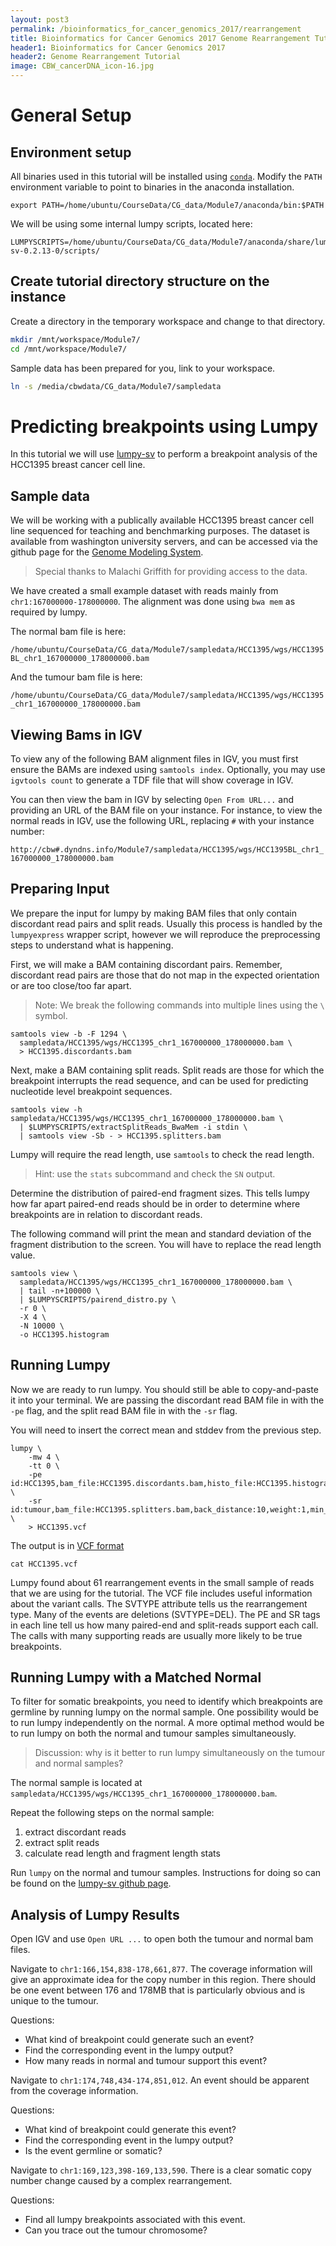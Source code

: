 ```yaml
---
layout: post3
permalink: /bioinformatics_for_cancer_genomics_2017/rearrangement
title: Bioinformatics for Cancer Genomics 2017 Genome Rearrangement Tutorial
header1: Bioinformatics for Cancer Genomics 2017
header2: Genome Rearrangement Tutorial
image: CBW_cancerDNA_icon-16.jpg
---
```


# General Setup

## Environment setup

All binaries used in this tutorial will be installed using [`conda`](https://www.continuum.io/downloads).  Modify the `PATH` environment variable to point to binaries in the anaconda installation.

~~~
export PATH=/home/ubuntu/CourseData/CG_data/Module7/anaconda/bin:$PATH
~~~

We will be using some internal lumpy scripts, located here:

```
LUMPYSCRIPTS=/home/ubuntu/CourseData/CG_data/Module7/anaconda/share/lumpy-sv-0.2.13-0/scripts/
```

## Create tutorial directory structure on the instance

Create a directory in the temporary workspace and change to that directory.

~~~ bash
mkdir /mnt/workspace/Module7/
cd /mnt/workspace/Module7/
~~~

Sample data has been prepared for you, link to your workspace.

~~~ bash
ln -s /media/cbwdata/CG_data/Module7/sampledata
~~~

# Predicting breakpoints using Lumpy

In this tutorial we will use [lumpy-sv](https://github.com/arq5x/lumpy-sv) to perform a breakpoint analysis
of the HCC1395 breast cancer cell line.

## Sample data

We will be working with a publically available HCC1395 breast cancer cell line
sequenced for teaching and benchmarking purposes.  The dataset is available 
from washington university servers, and can be accessed via the github page for the
[Genome Modeling System](https://github.com/genome/gms/wiki/HCC1395-WGS-Exome-RNA-Seq-Data).

> Special thanks to Malachi Griffith for providing access to the data.

We have created a small example dataset with reads mainly from `chr1:167000000-178000000`.  The alignment was done using `bwa mem` as required by lumpy.

The normal bam file is here:

`/home/ubuntu/CourseData/CG_data/Module7/sampledata/HCC1395/wgs/HCC1395BL_chr1_167000000_178000000.bam`

And the tumour bam file is here:

`/home/ubuntu/CourseData/CG_data/Module7/sampledata/HCC1395/wgs/HCC1395_chr1_167000000_178000000.bam`

## Viewing Bams in IGV

To view any of the following BAM alignment files in IGV, you must first ensure the BAMs are indexed using `samtools index`.  Optionally, you may use `igvtools count` to generate a TDF file that will show coverage in IGV.

You can then view the bam in IGV by selecting `Open From URL...` and providing an URL of the BAM file on your instance.  For instance, to view the normal reads in IGV, use the following URL, replacing `#` with your instance number:

`http://cbw#.dyndns.info/Module7/sampledata/HCC1395/wgs/HCC1395BL_chr1_167000000_178000000.bam`

## Preparing Input

We prepare the input for lumpy by making BAM files that only contain discordant read pairs and split reads.  Usually this process is handled by the `lumpyexpress` wrapper script, however we will reproduce the preprocessing steps to understand what is happening.

First, we will make a BAM containing discordant pairs. Remember, discordant read pairs are those that do not map in the expected orientation or are too close/too far apart.

> Note: We break the following commands into multiple lines using the `\` symbol. 

```
samtools view -b -F 1294 \
  sampledata/HCC1395/wgs/HCC1395_chr1_167000000_178000000.bam \
  > HCC1395.discordants.bam
```

Next, make a BAM containing split reads. Split reads are those for which the breakpoint interrupts the read sequence, and can be used for predicting nucleotide level breakpoint sequences.

```
samtools view -h sampledata/HCC1395/wgs/HCC1395_chr1_167000000_178000000.bam \
  | $LUMPYSCRIPTS/extractSplitReads_BwaMem -i stdin \
  | samtools view -Sb - > HCC1395.splitters.bam
```

Lumpy will require the read length, use `samtools` to check the read length.

> Hint: use the `stats` subcommand and check the `SN` output.

Determine the distribution of paired-end fragment sizes.  This tells lumpy how far apart paired-end reads should be in order to determine where breakpoints are in relation to discordant reads.

The following command will print the mean and standard deviation of the fragment distribution to the screen.  You will have to replace the read length value.

```
samtools view \
  sampledata/HCC1395/wgs/HCC1395_chr1_167000000_178000000.bam \
  | tail -n+100000 \
  | $LUMPYSCRIPTS/pairend_distro.py \
  -r 0 \
  -X 4 \
  -N 10000 \
  -o HCC1395.histogram
```

## Running Lumpy

Now we are ready to run lumpy.  You should still be able to copy-and-paste it into your terminal. We are passing the discordant read BAM file in with the `-pe` flag, and the split read BAM file in with the `-sr` flag.

You will need to insert the correct mean and stddev from the previous step.

```
lumpy \
    -mw 4 \
    -tt 0 \
    -pe id:HCC1395,bam_file:HCC1395.discordants.bam,histo_file:HCC1395.histogram,mean:0,stdev:0,read_length:0,min_non_overlap:101,discordant_z:5,back_distance:10,weight:1,min_mapping_threshold:20 \
    -sr id:tumour,bam_file:HCC1395.splitters.bam,back_distance:10,weight:1,min_mapping_threshold:20 \
    > HCC1395.vcf
```

The output is in [VCF format](https://samtools.github.io/hts-specs/VCFv4.2.pdf)

```
cat HCC1395.vcf
```

Lumpy found about 61 rearrangement events in the small sample of reads that we are using for the tutorial. The VCF file includes useful information about the variant calls.  The SVTYPE attribute tells us the rearrangement type.  Many of the events are deletions (SVTYPE=DEL).  The PE and SR tags in each line tell us how many paired-end and split-reads support each call.  The calls with many
 supporting reads are usually more likely to be true breakpoints.

## Running Lumpy with a Matched Normal

To filter for somatic breakpoints, you need to identify which breakpoints are germline by running lumpy on the normal sample.  One possibility would be to run lumpy independently on the normal.  A more optimal method would be to run lumpy on both the normal and tumour samples simultaneously.

> Discussion: why is it better to run lumpy simultaneously on the tumour and normal samples?

The normal sample is located at `sampledata/HCC1395/wgs/HCC1395_chr1_167000000_178000000.bam`.

Repeat the following steps on the normal sample:
1. extract discordant reads
2. extract split reads
3. calculate read length and fragment length stats

Run `lumpy` on the normal and tumour samples.  Instructions for doing so can be found on the [lumpy-sv github page](https://github.com/arq5x/lumpy-sv).

## Analysis of Lumpy Results

Open IGV and use `Open URL ...` to open both the tumour and normal bam files.

Navigate to `chr1:166,154,838-178,661,877`.  The coverage information will give an approximate idea for the copy number in this region.  There should be one event between 176 and 178MB that is particularly obvious and is unique to the tumour.

Questions:
- What kind of breakpoint could generate such an event?
- Find the corresponding event in the lumpy output?
- How many reads in normal and tumour support this event?

Navigate to `chr1:174,748,434-174,851,012`.  An event should be apparent from the coverage information.

Questions:
- What kind of breakpoint could generate this event?
- Find the corresponding event in the lumpy output?
- Is the event germline or somatic?

Navigate to `chr1:169,123,398-169,133,590`.  There is a clear somatic copy number change caused by a complex rearrangement.

Questions:
- Find all lumpy breakpoints associated with this event.
- Can you trace out the tumour chromosome?

